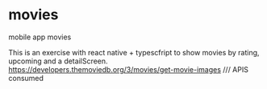 # movies
mobile app movies

This is an exercise with react native  + typescfript to show movies by rating, upcoming and a detailScreen. 
https://developers.themoviedb.org/3/movies/get-movie-images /// APIS consumed
